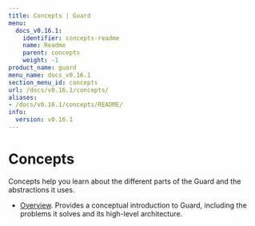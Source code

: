 ```yaml
---
title: Concepts | Guard
menu:
  docs_v0.16.1:
    identifier: concepts-readme
    name: Readme
    parent: concepts
    weight: -1
product_name: guard
menu_name: docs_v0.16.1
section_menu_id: concepts
url: /docs/v0.16.1/concepts/
aliases:
- /docs/v0.16.1/concepts/README/
info:
  version: v0.16.1
---
```


# Concepts

Concepts help you learn about the different parts of the Guard and the abstractions it uses.

- [Overview](/docs/v0.16.1/concepts/overview). Provides a conceptual introduction to Guard, including the problems it solves and its high-level architecture.
